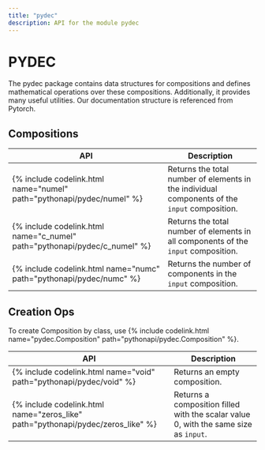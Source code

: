 ```yaml
---
title: "pydec"
description: API for the module pydec
---
```


# PYDEC

The pydec package contains data structures for compositions and defines mathematical operations over these compositions. Additionally, it provides many useful utilities. Our documentation structure is referenced from Pytorch.

## Compositions

| API                                                                       | Description                                                                                   |
| ------------------------------------------------------------------------- | --------------------------------------------------------------------------------------------- |
| {% include codelink.html name="numel" path="pythonapi/pydec/numel" %}     | Returns the total number of elements in the individual components of the `input` composition. |
| {% include codelink.html name="c_numel" path="pythonapi/pydec/c_numel" %} | Returns the total number of elements in all components of the `input` composition.            |
| {% include codelink.html name="numc" path="pythonapi/pydec/numc" %}       | Returns the number of components in the `input` composition.                                  |

## Creation Ops
To create Composition by class, use {% include codelink.html name="pydec.Composition" path="pythonapi/pydec.Composition" %}.

| API                                                                             | Description                                                                          |
| ------------------------------------------------------------------------------- | ------------------------------------------------------------------------------------ |
| {% include codelink.html name="void" path="pythonapi/pydec/void" %}             | Returns an empty composition.                                                        |
| {% include codelink.html name="zeros_like" path="pythonapi/pydec/zeros_like" %} | Returns a composition filled with the scalar value 0, with the same size as `input`. |